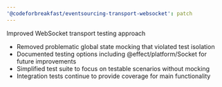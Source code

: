 ```yaml
---
'@codeforbreakfast/eventsourcing-transport-websocket': patch
---
```


Improved WebSocket transport testing approach

- Removed problematic global state mocking that violated test isolation
- Documented testing options including @effect/platform/Socket for future improvements
- Simplified test suite to focus on testable scenarios without mocking
- Integration tests continue to provide coverage for main functionality
